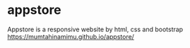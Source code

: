 # appstore
Appstore is a responsive website by html, css and bootstrap
https://mumtahinamimu.github.io/appstore/
